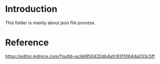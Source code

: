 # Introduction
This folder is mainly about json file process.

# Reference 
https://editor.mdnice.com/?outId=ac8d950420db4afc9311064da033c5ff
